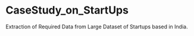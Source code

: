 # CaseStudy_on_StartUps
 Extraction of Required Data from Large Dataset of Startups based in India.
